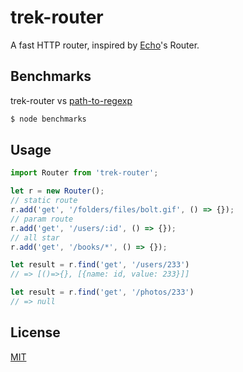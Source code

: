 # trek-router

A fast HTTP router, inspired by [Echo](https://github.com/labstack/echo)'s Router.

## Benchmarks

trek-router vs [path-to-regexp][]

```bash
$ node benchmarks
```

## Usage

```js
import Router from 'trek-router';

let r = new Router();
// static route
r.add('get', '/folders/files/bolt.gif', () => {});
// param route
r.add('get', '/users/:id', () => {});
// all star
r.add('get', '/books/*', () => {});

let result = r.find('get', '/users/233')
// => [()=>{}, [{name: id, value: 233}]]

let result = r.find('get', '/photos/233')
// => null
```

## License

  [MIT](LICENSE)

[path-to-regexp]: https://github.com/pillarjs/path-to-regexp
